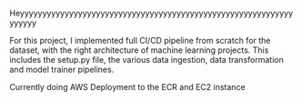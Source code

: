 Heyyyyyyyyyyyyyyyyyyyyyyyyyyyyyyyyyyyyyyyyyyyyyyyyyyyyyyyyyyyyyyyyyyy

For this project, I implemented full CI/CD pipeline from scratch for the dataset, with the right architecture of machine learning projects. 
This includes the setup.py file, the various data ingestion, data transformation and model trainer pipelines.

Currently doing AWS Deployment to the ECR and EC2 instance
